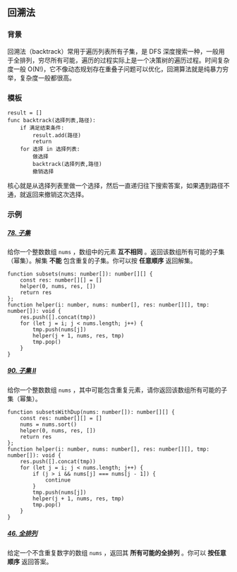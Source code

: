 ## 回溯法

### 背景

回溯法（backtrack）常用于遍历列表所有子集，是 DFS 深度搜索一种，一般用于全排列，穷尽所有可能，遍历的过程实际上是一个决策树的遍历过程。时间复杂度一般 O(N!)，它不像动态规划存在重叠子问题可以优化，回溯算法就是纯暴力穷举，复杂度一般都很高。

### 模板

```
result = []
func backtrack(选择列表,路径):
    if 满足结束条件:
        result.add(路径)
        return
    for 选择 in 选择列表:
        做选择
        backtrack(选择列表,路径)
        撤销选择
```

核心就是从选择列表里做一个选择，然后一直递归往下搜索答案，如果遇到路径不通，就返回来撤销这次选择。

### 示例

##### [78. 子集](https://leetcode-cn.com/problems/subsets/)

给你一个整数数组 `nums` ，数组中的元素 **互不相同** 。返回该数组所有可能的子集（幂集）。解集 **不能** 包含重复的子集。你可以按 **任意顺序** 返回解集。

```tsx
function subsets(nums: number[]): number[][] {
    const res: number[][] = []
    helper(0, nums, res, [])
    return res
};
function helper(i: number, nums: number[], res: number[][], tmp: number[]): void {
    res.push([].concat(tmp))
    for (let j = i; j < nums.length; j++) {
        tmp.push(nums[j])
        helper(j + 1, nums, res, tmp)
        tmp.pop()
    }
}
```

##### [90. 子集 II](https://leetcode-cn.com/problems/subsets-ii/)

给你一个整数数组 `nums` ，其中可能包含重复元素，请你返回该数组所有可能的子集（幂集）。

```tsx
function subsetsWithDup(nums: number[]): number[][] {
    const res: number[][] = []
    nums = nums.sort()
    helper(0, nums, res, [])
    return res
};
function helper(i: number, nums: number[], res: number[][], tmp: number[]): void {
    res.push([].concat(tmp))
    for (let j = i; j < nums.length; j++) {
        if (j > i && nums[j] === nums[j - 1]) {
            continue
        }
        tmp.push(nums[j])
        helper(j + 1, nums, res, tmp)
        tmp.pop()
    }
}
```

##### [46. 全排列](https://leetcode-cn.com/problems/permutations/)

给定一个不含重复数字的数组 `nums` ，返回其 **所有可能的全排列** 。你可以 **按任意顺序** 返回答案。